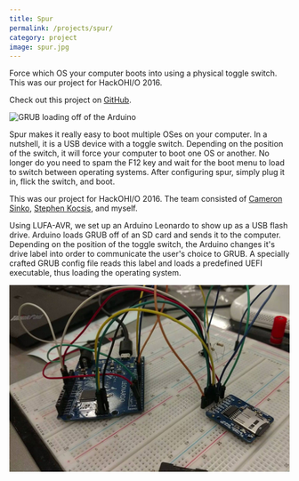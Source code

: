 ```yaml
---
title: Spur
permalink: /projects/spur/
category: project
image: spur.jpg
---
```


Force which OS your computer boots into using a physical toggle switch. This was our project for HackOHI/O 2016.

Check out this project on [GitHub](https://github.com/codeThatThinks/spur).

![GRUB loading off of the Arduino](/img/content/spur/grub-loading.gif)

Spur makes it really easy to boot multiple OSes on your computer. In a nutshell, it is a USB device with a toggle switch. Depending on the position of the switch, it will force your computer to boot one OS or another. No longer do you need to spam the F12 key and wait for the boot menu to load to switch between operating systems. After configuring spur, simply plug it in, flick the switch, and boot.

This was our project for HackOHI/O 2016. The team consisted of [Cameron Sinko](https://github.com/csinko), [Stephen Kocsis](https://www.youtube.com/channel/UCnDsOMp6A68Iyxq26EJ0yPQ), and myself.

Using LUFA-AVR, we set up an Arduino Leonardo to show up as a USB flash drive. Arduino loads GRUB off of an SD card and sends it to the computer. Depending on the position of the toggle switch, the Arduino changes it's drive label into order to communicate the user's choice to GRUB. A specially crafted GRUB config file reads this label and loads a predefined UEFI executable, thus loading the operating system.

![The Arduino and SD card reader on a breadboard](/img/content/spur/breadboard.jpg)
